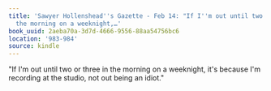 ```yaml
---
title: 'Sawyer Hollenshead''s Gazette - Feb 14: "If I''m out until two or three in
  the morning on a weeknight,…'
book_uuid: 2aeba70a-3d7d-4666-9556-88aa54756bc6
location: '983-984'
source: kindle
---
```


"If I'm out until two or three in the morning on a weeknight, it's because I'm recording at the studio, not out being an idiot."